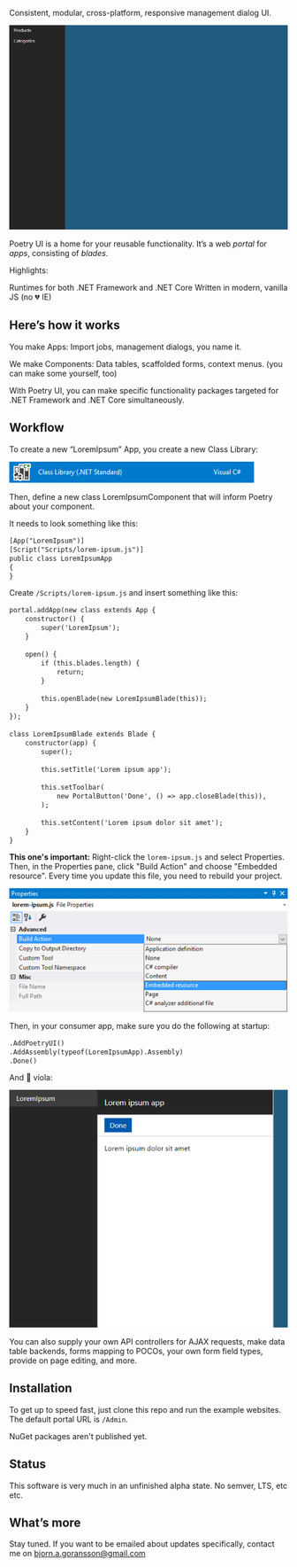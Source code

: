 Consistent, modular, cross-platform, responsive management dialog UI.

![Animation showcasing the Poetry UI portal, with two sample apps and blades](Docs/introduction.gif)

Poetry UI is a home for your reusable functionality. It’s a web *portal* for *apps*, consisting of *blades*.

Highlights:

Runtimes for both .NET Framework and .NET Core
Written in modern, vanilla JS (no 💔 IE)

Here’s how it works
-----------

You make Apps: Import jobs, management dialogs, you name it.

We make Components: Data tables, scaffolded forms, context menus. (you can make some yourself, too)

With Poetry UI, you can make specific functionality packages targeted for .NET Framework and .NET Core simultaneously.

Workflow
--------

To create a new “LoremIpsum” App, you create a new Class Library:

![Screenshot of the Visual Studio dialog when creating a Class Library](Docs/class-library.png)

Then, define a new class LoremIpsumComponent that will inform Poetry about your component.

It needs to look something like this:

    [App("LoremIpsum")]
    [Script("Scripts/lorem-ipsum.js")]
    public class LoremIpsumApp
    {
    }

Create `/Scripts/lorem-ipsum.js` and insert something like this:

    portal.addApp(new class extends App {
        constructor() {
            super('LoremIpsum');
        }

        open() {
            if (this.blades.length) {
                return;
            }

            this.openBlade(new LoremIpsumBlade(this));
        }
    });

    class LoremIpsumBlade extends Blade {
        constructor(app) {
            super();

            this.setTitle('Lorem ipsum app');

            this.setToolbar(
                new PortalButton('Done', () => app.closeBlade(this)),
            );

            this.setContent('Lorem ipsum dolor sit amet');
        }
    }

**This one's important:** Right-click the `lorem-ipsum.js` and select Properties. Then, in the Properties pane, click "Build Action" and choose "Embedded resource". Every time you update this file, you need to rebuild your project.

![Screenshot of the Visual Studio dialog when choosing Embedded resource as Build Action on lorem-ipsum.js](Docs/embedded-resource.png)

Then, in your consumer app, make sure you do the following at startup:

    .AddPoetryUI()
    .AddAssembly(typeof(LoremIpsumApp).Assembly)
    .Done()

And 🎻 viola:

![Screenshot of the resulting LoremIpsum app](Docs/lorem-ipsum.png)

You can also supply your own API controllers for AJAX requests, make data table backends, forms mapping to POCOs, your own form field types, provide on page editing, and more.

Installation
------------

To get up to speed fast, just clone this repo and run the example websites. The default portal URL is `/Admin`.

NuGet packages aren't published yet.

Status
------

This software is very much in an unfinished alpha state. No semver, LTS, etc etc.

What’s more
-----------

Stay tuned. If you want to be emailed about updates specifically, contact me on bjorn.a.goransson@gmail.com